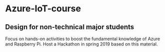 # Azure-IoT-course

## Design for non-technical major students
Focus on hands-on activities to boost the fundamental knowledge of Azure and Raspberry Pi.
Host a Hackathon in spring 2019 based on this material.